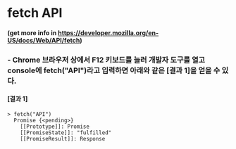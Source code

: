 # fetch API
#### (get more info in https://developer.mozilla.org/en-US/docs/Web/API/fetch)

### - Chrome 브라우저 상에서 F12 키보드를 눌러 개발자 도구를 열고 console에 fetch("API")라고 입력하면 아래와 같은 [결과 1]을 얻을 수 있다.
#### [결과 1]

    > fetch("API")
      Promise {<pending>}
        [[Prototype]]: Promise
        [[PromiseState]]: "fulfilled"
        [[PromiseResult]]: Response

